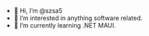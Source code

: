 - 👋 Hi, I’m @szsa5
- 👀 I’m interested in anything software related.
- 🌱 I’m currently learning .NET MAUI.

<!---
szsa5/szsa5 is a ✨ special ✨ repository because its `README.md` (this file) appears on your GitHub profile.
You can click the Preview link to take a look at your changes.
--->
